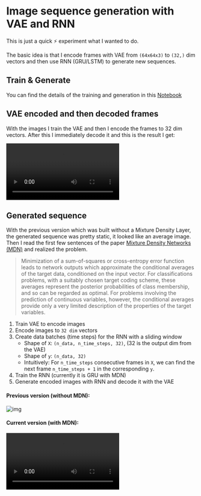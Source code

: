 # Image sequence generation with VAE and RNN

This is just a quick :zap: experiment what I wanted to do.

The basic idea is that I encode frames with VAE from `(64x64x3)` to `(32,)` dim vectors and then use
RNN (GRU/LSTM) to generate new sequences.

## Train & Generate

You can find the details of the training and generation in this [Notebook](video_generation.ipynb)

## VAE encoded and then decoded frames

With the images I train the VAE and then I encode the frames to 32 dim vectors.
After this I immediately decode it and this is the result I get:

![img](art/vae_decoded_vs_original.mp4)

## Generated sequence

With the previous version which was built without a Mixture Density Layer, the generated sequence was pretty static, it looked like an average
image. Then I read the first few sentences of the paper [Mixture Density Networks (MDN)](https://publications.aston.ac.uk/373/1/NCRG_94_004.pdf) and realized the problem.

> Minimization of a sum-of-squares or cross-entropy error function leads to network outputs
which approximate the conditional averages of the target data, conditioned on the
input vector. For classifications problems, with a suitably chosen target coding scheme,
these averages represent the posterior probabilities of class membership, and so can be
regarded as optimal. For problems involving the prediction of continuous variables, however,
the conditional averages provide only a very limited description of the properties
of the target variables.

1. Train VAE to encode images
2. Encode images to `32 dim` vectors
3. Create data batches (time steps) for the RNN with a sliding window
    - Shape of `X`: `(n_data, n_time_steps, 32)`, (32 is the output dim from the VAE)
    - Shape of `y`: `(n_data, 32)`
    - Intuitively: For `n_time_steps` consecutive frames in `X`, we can find the next frame `n_time_steps + 1` in the corresponding `y`.
4. Train the RNN (currently it is GRU with MDN)
5. Generate encoded images with RNN and decode it with the VAE

#### Previous version (without MDN):

![img](art/generated_image_sequence.gif)

#### Current version (with MDN):

![img](art/generated_image_sequence.mp4)